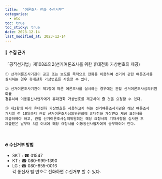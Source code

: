 ```yaml
---
title:  "여론조사 전화 수신거부" 
categories:
  - etc
toc: true
toc_sticky: true
date: 2023-12-14
last_modified_at: 2023-12-14
---
```

#### 🌴 수집 근거
「공직선거법」제108조의2(선거여론조사를 위한 휴대전화 가상번호의 제공)
```
① 선거여론조사기관이 공표 또는 보도를 목적으로 전화를 이용하여 선거에 관한 여론조사를
실시하는 경우 휴대전화 가상번호를 사용할 수 있다.

② 선거여론조사기관이 제1항에 따른 여론조사를 실시하는 경우에는 관할 선거여론조사심의위원회를
경유하여 이동통신사업자에게 휴대전화 가상번호를 제공하여 줄 것을 요청할 수 있다.

③ 제2항에 따라 휴대전화 가상번호를 사용하고자 하는 선거여론조사기관은 해당 여론조사
개시일 전 10일까지 관할 선거여론조사심의위원회에 휴대전화 가상번호 제공 요청서를
제출하여야 하고, 관할 선거여론조사심의위원회는 해당 요청서의 기재사항을 심사한 후
제출받은 날부터 3일 이내에 해당 요청서를 이동통신사업자에게 송부하여야 한다.
```
<br>

#### 🔥 수신거부 방법
- SKT : ☎ 01547
- KT : ☎ 080-999-1390
- LG : ☎ 080-855-0016<br>
각 통신사 별 번호로 전화하면 수신거부 할 수 있다.